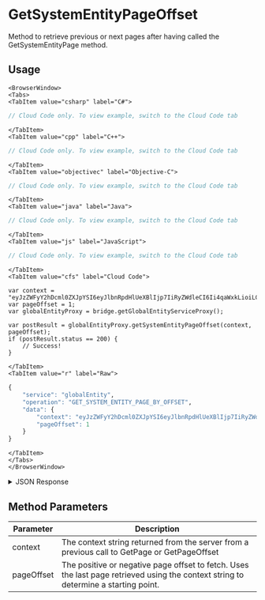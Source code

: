 # GetSystemEntityPageOffset

Method to retrieve previous or next pages after having called the GetSystemEntityPage method.

<PartialServop service_name="globalEntity" operation_name="GET_SYSTEM_ENTITY_PAGE_BY_OFFSET" />

## Usage

```mdx-code-block
<BrowserWindow>
<Tabs>
<TabItem value="csharp" label="C#">
```

```csharp
// Cloud Code only. To view example, switch to the Cloud Code tab
```

```mdx-code-block
</TabItem>
<TabItem value="cpp" label="C++">
```

```cpp
// Cloud Code only. To view example, switch to the Cloud Code tab
```

```mdx-code-block
</TabItem>
<TabItem value="objectivec" label="Objective-C">
```

```objectivec
// Cloud Code only. To view example, switch to the Cloud Code tab
```

```mdx-code-block
</TabItem>
<TabItem value="java" label="Java">
```

```java
// Cloud Code only. To view example, switch to the Cloud Code tab
```

```mdx-code-block
</TabItem>
<TabItem value="js" label="JavaScript">
```

```javascript
// Cloud Code only. To view example, switch to the Cloud Code tab
```

```mdx-code-block
</TabItem>
<TabItem value="cfs" label="Cloud Code">
```

```cfscript
var context = "eyJzZWFyY2hDcml0ZXJpYSI6eyJlbnRpdHlUeXBlIjp7IiRyZWdleCI6Ii4qaWxkLioiLCIkb3B0";
var pageOffset = 1;
var globalEntityProxy = bridge.getGlobalEntityServiceProxy();

var postResult = globalEntityProxy.getSystemEntityPageOffset(context, pageOffset);
if (postResult.status == 200) {
    // Success!
}
```

```mdx-code-block
</TabItem>
<TabItem value="r" label="Raw">
```

```r
{
	"service": "globalEntity",
	"operation": "GET_SYSTEM_ENTITY_PAGE_BY_OFFSET",
	"data": {
		"context": "eyJzZWFyY2hDcml0ZXJpYSI6eyJlbnRpdHlUeXBlIjp7IiRyZWdleCI6Ii4qaWxkLioiLCIkb3B0",
		"pageOffset": 1
	}
}
```

```mdx-code-block
</TabItem>
</Tabs>
</BrowserWindow>
```

<details>
<summary>JSON Response</summary>

```json
{
	"status": 200,
	"data": {
		"_serverTime": 1637946319239,
		"results": {
			"moreBefore": false,
			"count": 200,
			"items": [{
				"gameId": "123456",
				"entityId": "14281c38-abf6-4ca2-8436-b2bdwas8d5a9a",
				"ownerId": "784cc6c6-4569-4d75-bd10-62dwa8ae0218",
				"entityType": "test",
				"entityIndexedId": "indexTest",
				"version": 1,
				"data": {
					"testData": 1234
				},
				"acl": {
					"other": 1
				},
				"expiresAt": 1449861422588,
				"timeToLive": 0,
				"createdAt": 1449861388021,
				"updatedAt": 1449861388021
			}],
			"page": 2,
			"moreAfter": false
		},
		"context": "eyJzZWFyY2hDcml0ZXJpYSI6eyJlbnRpdHlUeXBlIjoiYnVpbGRpbmciLCJnY"
	}
}
```
</details>

## Method Parameters
Parameter | Description
--------- | -----------
context | The context string returned from the server from a previous call to GetPage or GetPageOffset
pageOffset | The positive or negative page offset to fetch. Uses the last page retrieved using the context string to determine a starting point.


